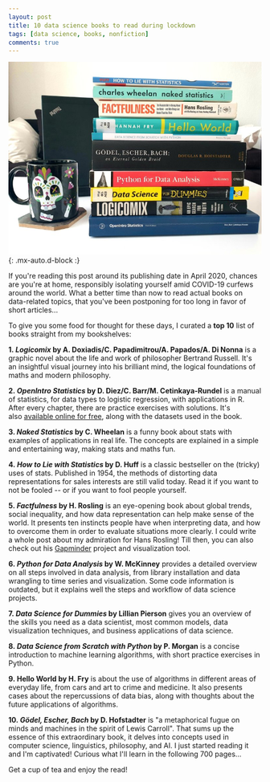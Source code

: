 ```yaml
---
layout: post
title: 10 data science books to read during lockdown
tags: [data science, books, nonfiction]
comments: true
---
```


![cover](../assets/img/datalingo2.jpg){: .mx-auto.d-block :}

If you're reading this post around its publishing date in April 2020, chances are you're at home, responsibly isolating yourself amid COVID-19 curfews around the world. What a better time than now to read actual books on data-related topics, that you've been postponing for too long in favor of short articles...

To give you some food for thought for these days, I curated a **top 10** list of books straight from my bookshelves:

**1. *Logicomix* by A. Doxiadis/C. Papadimitrou/A. Papados/A. Di Nonna** is a graphic novel about the life and work of philosopher Bertrand Russell. It's an insightful visual journey into his brilliant mind, the logical foundations of maths and modern philosophy.

**2. *OpenIntro Statistics* by D. Diez/C. Barr/M. Cetinkaya-Rundel** is a manual of statistics, for data types to logistic regression, with applications in R. After every chapter, there are practice exercises with solutions. It's also [available online for free](https://www.openintro.org/book/os/), along with the datasets used in the book.

**3. *Naked Statistics* by C. Wheelan** is a funny book about stats with examples of applications in real life. The concepts are explained in a simple and entertaining way, making stats and maths fun.

**4. *How to Lie with Statistics* by D. Huff** is a classic bestseller on the (tricky) uses of stats. Published in 1954, the methods of distorting data representations for sales interests are still valid today. Read it if you want to not be fooled -- or if you want to fool people yourself.

**5. *Factfulness* by H. Rosling** is an eye-opening book about global trends, social inequality, and how data representation can help make sense of the world. It presents ten instincts people have when interpreting data, and how to overcome them in order to evaluate situations more clearly. I could write a whole post about my admiration for Hans Rosling! Till then, you can also check out his [Gapminder](https://www.gapminder.org/) project and visualization tool.

**6. *Python for Data Analysis* by W. McKinney** provides a detailed overview on all steps involved in data analysis, from library installation and data wrangling to time series and visualization. Some code information is outdated, but it explains well the steps and workflow of data science projects.

**7. *Data Science for Dummies* by Lillian Pierson** gives you an overview of the skills you need as a data scientist, most common models, data visualization techniques, and business applications of data science.

**8. *Data Science from Scratch with Python* by P. Morgan** is a concise introduction to machine learning algorithms, with short practice exercises in Python.

**9. Hello World by H. Fry** is about the use of algorithms in different areas of everyday life, from cars and art to crime and medicine. It also presents cases about the repercussions of data bias, along with thoughts about the future applications of algorithms.

**10. *Gödel, Escher, Bach* by D. Hofstadter** is "a metaphorical fugue on minds and machines in the spirit of Lewis Carroll". That sums up the essence of this extraordinary book, it delves into concepts used in computer science, linguistics, philosophy, and AI. I just started reading it and I'm captivated! Curious what I'll learn in the following 700 pages...

Get a cup of tea and enjoy the read!